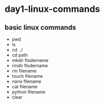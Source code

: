 # day1-linux-commands
## basic linux commands
- pwd
- ls
- cd ../
- cd path
- mkdir flodername
- rmdir flodername
- rm filename
- touch filename
- nano filename
- cat filename
- python filename
- clear
